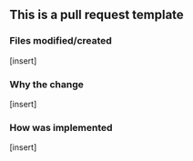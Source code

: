 ## This is a pull request template 

### Files modified/created
[insert]

### Why the change
[insert]

### How was implemented
[insert]
